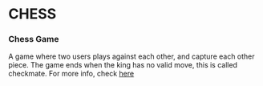 # CHESS
### Chess Game

A game where two users plays against each other, and capture each other piece. The game ends when the king has no valid move, this is called checkmate.
For more info, check [here](https://en.wikipedia.org/wiki/Chess)
